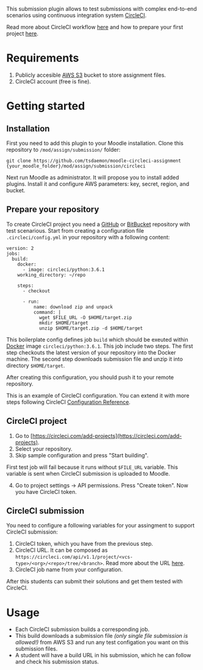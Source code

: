 This submission plugin allows to test submissions with complex end-to-end scenarios using continuous integration system 
[CircleCI](https://circleci.com/).

Read more about CircleCI workflow [here](https://circleci.com/blog/what-is-continuous-integration/) and how to prepare your first project [here](https://circleci.com/docs/2.0/getting-started/).

# Requirements

1. Publicly accesible [AWS S3](https://aws.amazon.com/s3) bucket to store assignment files.
2. CircleCI account (free is fine).

# Getting started

## Installation

First you need to add this plugin to your Moodle installation. Clone this repository to `/mod/assign/submission/` folder:

```
git clone https://github.com/tsdaemon/moodle-circleci-assignment {your_moodle_folder}/mod/assign/submission/circleci
```

Next run Moodle as administrator. It will propose you to install added plugins. Install it and configure AWS parameters: key, secret, region, and bucket.

## Prepare your repository

To create CircleCI project you need a [GitHub](https://github.com) or [BitBucket](https://bitbucket.org/) repository with test scenarious. Start from creating 
a configuration file `.circleci/config.yml` in your repository with a following content:

```
version: 2
jobs:
  build:
    docker:
      - image: circleci/python:3.6.1
    working_directory: ~/repo

    steps:
      - checkout

      - run:
          name: download zip and unpack
          command: |
            wget $FILE_URL -O $HOME/target.zip
            mkdir $HOME/target
            unzip $HOME/target.zip -d $HOME/target
```

This boilerplate config defines job `build` which should be exeuted within [Docker](https://www.docker.com/) image `circleci/python:3.6.1`. This job include two steps. The first step checkouts the latest version of your repository into the Docker machine. The second step downloads submission file and unzip it into directory `$HOME/target`. 

After creating this configuration, you should push it to your remote repository.

This is an example of CircleCI configuration. You can extend it with more steps following CircleCI [Configuration Reference](https://circleci.com/docs/2.0/configuration-reference/).

## CircleCI project

1. Go to [https://circleci.com/add-projects](https://circleci.com/add-projects). 
2. Select your repository.
3. Skip sample configuration and press "Start building".

First test job will fail because it runs without `$FILE_URL` variable. This variable is sent when CircleCI submission is uploaded to Moodle.

4. Go to project settings -> API permissions. Press "Create token". Now you have CircleCI token.

## CircleCI submission

You need to configure a following variables for your assingment to support CircleCI submission:

1. CircleCI token, which you have from the previous step.
2. CircleCI URL. It can be composed as `https://circleci.com/api/v1.1/project/<vcs-type>/<org>/<repo>/tree/<branch>`. Read more about the URL [here](https://circleci.com/docs/2.0/api-job-trigger/).
3. CircleCI job name from your configuration.

After this students can submit their solutions and get them tested with CircleCI.

# Usage

* Each CircleCI submission builds a corresponding job. 
* This build downloads a submission file *(only single file submission is allowed!)* from AWS S3 and run any test configation you want on this submission files. 
* A student will have a build URL in his submission, which he can follow and check his submission status.
